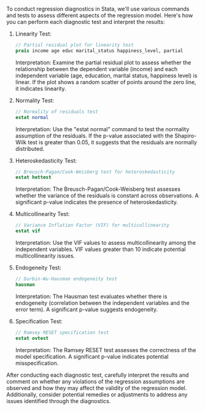 To conduct regression diagnostics in Stata, we'll use various commands and tests to assess different aspects of the regression model. Here's how you can perform each diagnostic test and interpret the results:

1. Linearity Test:
   ```stata
   // Partial residual plot for linearity test
   prais income age educ marital_status happiness_level, partial
   ```

   Interpretation: Examine the partial residual plot to assess whether the relationship between the dependent variable (income) and each independent variable (age, education, marital status, happiness level) is linear. If the plot shows a random scatter of points around the zero line, it indicates linearity.

2. Normality Test:
   ```stata
   // Normality of residuals test
   estat normal
   ```

   Interpretation: Use the "estat normal" command to test the normality assumption of the residuals. If the p-value associated with the Shapiro-Wilk test is greater than 0.05, it suggests that the residuals are normally distributed.

3. Heteroskedasticity Test:
   ```stata
   // Breusch-Pagan/Cook-Weisberg test for heteroskedasticity
   estat hettest
   ```

   Interpretation: The Breusch-Pagan/Cook-Weisberg test assesses whether the variance of the residuals is constant across observations. A significant p-value indicates the presence of heteroskedasticity.

4. Multicollinearity Test:
   ```stata
   // Variance Inflation Factor (VIF) for multicollinearity
   estat vif
   ```

   Interpretation: Use the VIF values to assess multicollinearity among the independent variables. VIF values greater than 10 indicate potential multicollinearity issues.

5. Endogeneity Test:
   ```stata
   // Durbin-Wu-Hausman endogeneity test
   hausman
   ```

   Interpretation: The Hausman test evaluates whether there is endogeneity (correlation between the independent variables and the error term). A significant p-value suggests endogeneity.

6. Specification Test:
   ```stata
   // Ramsey RESET specification test
   estat ovtest
   ```

   Interpretation: The Ramsey RESET test assesses the correctness of the model specification. A significant p-value indicates potential misspecification.

After conducting each diagnostic test, carefully interpret the results and comment on whether any violations of the regression assumptions are observed and how they may affect the validity of the regression model. Additionally, consider potential remedies or adjustments to address any issues identified through the diagnostics.